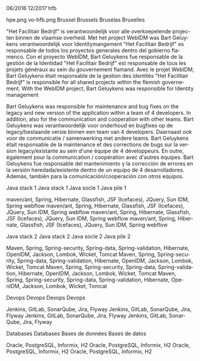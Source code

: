 <job>
<from>06/2016</from>
<to>12/2017</to>
<where>hfb</where>
<title lang="nl">Java Technical Lead</title>
<title lang="fr">Responsable technique Java</title>
<title lang="en">Java Technical Lead</title>
<title lang="es">Jefe técnico de Java</title>


<logo>hpe.png</logo>
<logo2>vo-hfb.png</logo2>
<location lang="nl">Brussel</location>
<location lang="en">Brussels</location>
<location lang="es">Bruselas</location>
<location lang="fr">Bruxelles</location>

<companyDescription lang="nl">"Het Facilitair Bedrijf" is verantwoordelijk voor alle overkoepelende projecten binnen de vlaamse overheid. Met het project WebIDM was Bart Geluykens verantwoordelijk voor Identitymangement</companyDescription>
<companyDescription lang="es">"Het Facilitair Bedrijf" es responsable de todos los proyectos generales dentro del gobierno flamenco. Con el proyecto WebIDM, Bart Geluykens fue responsable de la gestión de la Identidad</companyDescription>
<companyDescription lang="fr">"Het Facilitair Bedrijf" est responsable de tous les projets généraux au sein du gouvernement flamand. Avec le projet WebIDM, Bart Geluykens était responsable de la gestion des identités</companyDescription>
<companyDescription lang="en">"Het Facilitair Bedrijf" is responsible for all shared projects within the flemish governement. With the WebIDM project, Bart Geluykens was responsible for Identity management</companyDescription>

<taskDescription lang="en">Bart Geluykens was responsible for maintenance and bug fixes on the legacy and new version of the application within a team of 4 developers. In addition, also for the communication and cooperation with other teams.</taskDescription>
<taskDescription lang="nl">Bart Geluykens was verantwoordelijk voor onderhoud en bugfixes op de legacy/bestaande versie binnen een team van 4 developers. Daarnaast ook voor de communicatie / samenwerking met andere teams.</taskDescription>
<taskDescription lang="fr">Bart Geluykens était responsable de la maintenance et des corrections de bugs sur la version legacy/existante au sein d'une équipe de 4 développeurs. En outre, également pour la communication / coopération avec d'autres équipes.</taskDescription>
<taskDescription lang="es">Bart Geluykens fue responsable del mantenimiento y la corrección de errores en la versión heredada/existente dentro de un equipo de 4 desarrolladores. Además, también para la comunicación/cooperación con otros equipos.</taskDescription>

<skillSets>
<skillSet>
<skillName lang="en">Java stack 1</skillName>
<skillName lang="nl">Java stack 1</skillName>
<skillName lang="fr">Java socle 1</skillName>
<skillName lang="es">Java pile 1</skillName>

<skill lang="en">maven/ant, Spring, Hibernate, Glassfish, JSF (Icefaces), JQuery, Sun IDM, Spring webflow</skill>
<skill lang="nl">maven/ant, Spring, Hibernate, Glassfish, JSF (Icefaces), JQuery, Sun IDM, Spring webflow</skill>
<skill lang="fr">maven/ant, Spring, Hibernate, Glassfish, JSF (Icefaces), JQuery, Sun IDM, Spring webflow</skill>
<skill lang="es">maven/ant, Spring, Hibernate, Glassfish, JSF (Icefaces), JQuery, Sun IDM, Spring webflow</skill>
</skillSet>

<skillSet>
<skillName lang="en">Java stack 2</skillName>
<skillName lang="nl">Java stack 2</skillName>
<skillName lang="fr">Java socle 2</skillName>
<skillName lang="es">Java pile 2</skillName>

<skill lang="en">Maven, Spring, Spring-security, Spring-data, Spring-validation, Hibernate, OpenIDM, Jackson, Lombok, Wicket, Tomcat</skill>
<skill lang="nl">Maven, Spring, Spring-security, Spring-data, Spring-validation, Hibernate, OpenIDM, Jackson, Lombok, Wicket, Tomcat</skill>
<skill lang="fr">Maven, Spring, Spring-security, Spring-data, Spring-validation, Hibernate, OpenIDM, Jackson, Lombok, Wicket, Tomcat</skill>
<skill lang="es">Maven, Spring, Spring-security, Spring-data, Spring-validation, Hibernate, OpenIDM, Jackson, Lombok, Wicket, Tomcat</skill>
</skillSet>


<skillSet>
<skillName lang="en">Devops</skillName>
<skillName lang="nl">Devops</skillName>
<skillName lang="fr">Devops</skillName>
<skillName lang="es">Devops</skillName>

<skill lang="en">Jenkins, GitLab, SonarQube, Jira, Flyway</skill>
<skill lang="nl">Jenkins, GitLab, SonarQube, Jira, Flyway</skill>
<skill lang="fr">Jenkins, GitLab, SonarQube, Jira, Flyway</skill>
<skill lang="es">Jenkins, GitLab, SonarQube, Jira, Flyway</skill>
</skillSet>

<skillSet>
<skillName lang="en">Databases</skillName>
<skillName lang="nl">Databases</skillName>
<skillName lang="fr">Bases de données</skillName>
<skillName lang="es">Bases de datos</skillName>

<skill lang="en">Oracle, PostgreSQL, Informix, H2</skill>
<skill lang="nl">Oracle, PostgreSQL, Informix, H2</skill>
<skill lang="fr">Oracle, PostgreSQL, Informix, H2</skill>
<skill lang="es">Oracle, PostgreSQL, Informix, H2</skill>
</skillSet>

</skillSets>




</job>